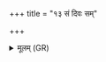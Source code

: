 +++
title = "१३ सं दिवः सम्"

+++
<details><summary>मूलम् (GR)</summary>

सं दिवः सं पृथिव्याः  
सं वातात् सं नदीभ्यः ।  
संस्कन्दम् इन्द्र आभरत्  
स आगात् सो ऽगाद् इदम् ॥
</details>